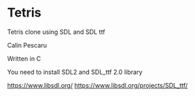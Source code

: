 # Tetris
Tetris clone using SDL and SDL ttf

Calin Pescaru

Written in C

You need to install SDL2 and SDL_ttf 2.0 library

https://www.libsdl.org/
https://www.libsdl.org/projects/SDL_ttf/
